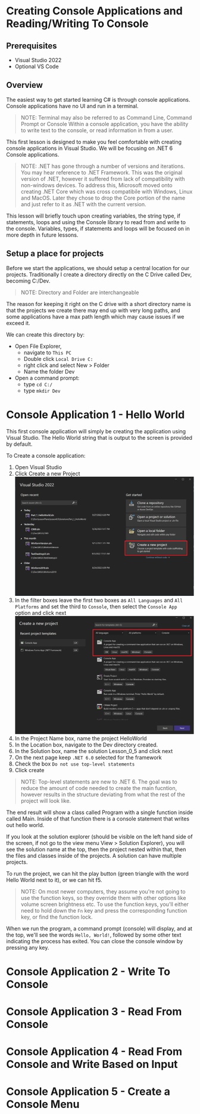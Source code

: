 # Creating Console Applications and Reading/Writing To Console
## Prerequisites
- Visual Studio 2022
- Optional VS Code

## Overview
The easiest way to get started learning C# is through console applications.  Console applications have no UI and run in a terminal.
> NOTE: Terminal may also be referred to as Command Line, Command Prompt or Console
Within a console application, you have the ability to write text to the console, or read information in from a user.  

This first lesson is designed to make you feel comfortable with creating console applications in Visual Studio.  We will be focusing on .NET 6 Console applications.
  
> NOTE: .NET has gone through a number of versions and iterations.  You may hear reference to .NET Framework.  This was the original version of .NET, however it suffered from lack of compatibility with non-windows devices.  To address this, Microsoft moved onto creating .NET Core which was cross compatibile with Windows, Linux and MacOS.  Later they chose to drop the Core portion of the name and just refer to it as .NET with the current version.

This lesson will briefly touch upon creating variables, the string type, if statements, loops and using the Console library to read from and write to the console. Variables, types, if statements and loops will be focused on in more depth in future lessons.

## Setup a place for projects
Before we start the applications, we should setup a central location for our projects.  Traditionally I create a directory directly on the C Drive called Dev, becoming C:/Dev.

> NOTE: Directory and Folder are interchangeable

The reason for keeping it right on the C drive with a short directory name is that the projects we create there may end up with very long paths, and some applications have a max path length which may cause issues if we exceed it.

We can create this directory by:
- Open File Explorer, 
  - navigate to `This PC` 
  - Double click `Local Drive C:`
  - right click and select New > Folder
  - Name the folder Dev
- Open a command prompt:
    - type `cd C:/`
    - type `mkdir Dev`


# Console Application 1 - Hello World
This first console application will simply be creating the application using Visual Studio.  The Hello World string that is output to the screen is provided by default.

To Create a console application:
1. Open Visual Studio
2. Click Create a new Project
![Create Project](CreateProject.png)
3. In the filter boxes leave the first two boxes as `All Languages` and `All Platforms` and set the third to `Console`, then select the `Console App` option and click next
![Console App Selection](ConsoleAppSelection.png)
4. In the Project Name box, name the project HelloWorld
5. In the Location box, navigate to the Dev directory created.
6. In the Solution box, name the solution Lesson_0_5 and click next
7. On the next page keep `.NET 6.0` selected for the framework
8. Check the box `Do not use top-level statements`
9. Click create
> NOTE: Top-level statements are new to .NET 6.  The goal was to reduce the amount of code needed to create the main fucntion, however results in the structure deviating from what the rest of the project will look like.

The end result will show a class called Program with a single function inside called Main.  Inside of that function there is a console statement that writes out hello world.

If you look at the solution explorer (should be visible on the left hand side of the screen, if not go to the view menu View > Solution Explorer), you will see the solution name at the top, then the project nested within that, then the files and classes inside of the projects.  A solution can have multiple projects.

To run the project, we can hit the play button (green triangle with the word Hello World next to it), or we can hit f5.
> NOTE: On most newer computers, they assume you're not going to use the function keys, so they override them with other options like volume screen brightness etc.  To use the function keys, you'll either need to hold down the `Fn` key and press the corresponding function key, or find the function lock.

When we run the program, a command prompt (console) will display, and at the top, we'll see the words `Hello, World!`, followed by some other text indicating the process has exited.  You can close the console window by pressing any key.


# Console Application 2 - Write To Console

# Console Application 3 - Read From Console

# Console Application 4 - Read From Console and Write Based on Input

# Console Application 5 - Create a Console Menu
